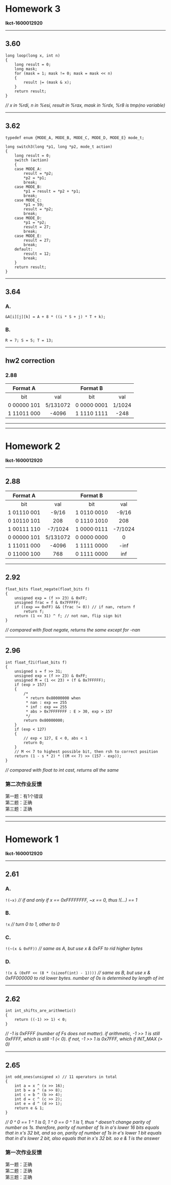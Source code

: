 # Homework 3
**lkct-1600012920**

---

## 3.60
```
long loop(long x, int n)
{
    long result = 0;
    long mask;
    for (mask = 1; mask != 0; mask = mask << n)
    {
        result |= (mask & x);
    }
    return result;
}
```
*// x in %rdi, n in %esi, result in %rax, mask in %rdx, %r8 is tmp(no variable)*

---

## 3.62
```
typedef enum {MODE_A, MODE_B, MODE_C, MODE_D, MODE_E} mode_t;

long switch3(long *p1, long *p2, mode_t action)
{
    long result = 0;
    switch (action)
    {
    case MODE_A:
        result = *p2;
        *p2 = *p1;
        break;
    case MODE_B:
        *p1 = result = *p2 + *p1;
        break;
    case MODE_C:
        *p1 = 59;
        result = *p2;
        break;
    case MODE_D:
        *p1 = *p2;
        result = 27;
        break;
    case MODE_E:
        result = 27;
        break;
    default:
        result = 12;
        break;
    }
    return result;
}
```

---

## 3.64
### A.
`&A[i][j][k] = A + 8 * ((i * S + j) * T + k);`
### B.
`R = 7; S = 5; T = 13;`

***

## hw2 correction
### 2.88
| Format A    |          | Format B    |        |
| :---------: | :------: | :---------: | :----: |
| bit         | val      | bit         | val    |
| 0 00000 101 | 5/131072 | 0 0000 0001 | 1/1024 |
| 1 11011 000 | -4096    | 1 1110 1111 | -248   |

***
***

# Homework 2
**lkct-1600012920**

---

## 2.88
| Format A    |          | Format B    |         |
| :---------: | :------: | :---------: | :-----: |
| bit         | val      | bit         | val     |
| 1 01110 001 | -9/16    | 1 0110 0010 | -9/16   |
| 0 10110 101 | 208      | 0 1110 1010 | 208     |
| 1 00111 110 | -7/1024  | 1 0000 0111 | -7/1024 |
| 0 00000 101 | 5/131072 | 0 0000 0000 | 0       |
| 1 11011 000 | -4096    | 1 1111 0000 | -inf    |
| 0 11000 100 | 768      | 0 1111 0000 | inf     |

---

## 2.92
```
float_bits float_negate(float_bits f)
{
    unsigned exp = (f >> 23) & 0xFF;
    unsigned frac = f & 0x7FFFFF;
    if ((exp == 0xFF) && (frac != 0)) // if nan, return f
        return f;
    return (1 << 31) ^ f; // not nan, flip sign bit
}
```
*// compared with float negate, returns the same except for -nan*

---

## 2.96
```
int float_f2i(float_bits f)
{
    unsigned s = f >> 31;
    unsigned exp = (f >> 23) & 0xFF;
    unsigned M = (1 << 23) + (f & 0x7FFFFF);
    if (exp > 157)
    {
        /*
         * return 0x80000000 when
         * nan : exp == 255
         * inf : exp == 255
         * abs > 0x7FFFFFFF : E > 30, exp > 157
         */
        return 0x80000000;
    }
    if (exp < 127)
    {
        // exp < 127, E < 0, abs < 1
        return 0;
    }
    // M << 7 to highest possible bit, then rsh to correct position
    return (1 - s * 2) * ((M << 7) >> (157 - exp));
}
```
*// compared with float to int cast, returns all the same*

### 第二次作业反馈

第一题：有1个错误  
第二题：正确  
第三题：正确  

***
***

# Homework 1
**lkct-1600012920**

---

## 2.61
### A.
`!(~x)`
*// if and only if x == 0xFFFFFFFF, ~x == 0, thus !(...) == 1*
### B.
`!x`
*// turn 0 to 1, other to 0*
### C.
`!(~(x & 0xFF))`
*// same as A, but use x & 0xFF to rid higher bytes*
### D.
`!(x & (0xFF << (8 * (sizeof(int) - 1))))`
*// same as B, but use x & 0xFF000000 to rid lower bytes. number of 0s is determined by length of int*

---

## 2.62
```
int int_shifts_are_arithmetic()
{
    return ((-1) >> 1) < 0;
}
```
*// -1 is 0xFFFF (number of Fs does not matter). if arithmetic, -1 >> 1 is still 0xFFFF, which is still -1 (< 0). if not, -1 >> 1 is 0x7FFF, which if INT_MAX (> 0)*

---

## 2.65
```
int odd_ones(unsigned x) // 11 operators in total
{
    int a = x ^ (x >> 16);
    int b = a ^ (a >> 8);
    int c = b ^ (b >> 4);
    int d = c ^ (c >> 2);
    int e = d ^ (d >> 1);
    return e & 1;
}
```
*// 0 ^ 0 == 1 ^ 1 is 0, 1 ^ 0 == 0 ^ 1 is 1, thus ^ doesn't change parity of number os 1s. therefore, parity of number of 1s in a's lower 16 bits equals that in x's 32 bit, and so on, parity of number of 1s in e's lower 1 bit equals that in d's lower 2 bit, also equals that in x's 32 bit. so e & 1 is the answer*


### 第一次作业反馈

第一题：正确  
第二题：正确  
第三题：正确  
